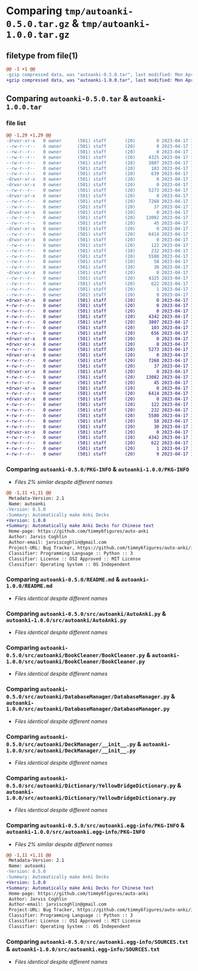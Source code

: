 # Comparing `tmp/autoanki-0.5.0.tar.gz` & `tmp/autoanki-1.0.0.tar.gz`

## filetype from file(1)

```diff
@@ -1 +1 @@
-gzip compressed data, was "autoanki-0.5.0.tar", last modified: Mon Apr 17 18:25:45 2023, max compression
+gzip compressed data, was "autoanki-1.0.0.tar", last modified: Mon Apr 17 18:38:49 2023, max compression
```

## Comparing `autoanki-0.5.0.tar` & `autoanki-1.0.0.tar`

### file list

```diff
@@ -1,29 +1,29 @@
-drwxr-xr-x   0 owner      (501) staff       (20)        0 2023-04-17 18:25:45.328809 autoanki-0.5.0/
--rw-r--r--   0 owner      (501) staff       (20)        0 2023-04-17 16:36:34.000000 autoanki-0.5.0/LICENSE.txt
--rw-r--r--   0 owner      (501) staff       (20)        0 2023-04-17 16:36:34.000000 autoanki-0.5.0/MANIFEST.in
--rw-r--r--   0 owner      (501) staff       (20)     4325 2023-04-17 18:25:45.328884 autoanki-0.5.0/PKG-INFO
--rw-r--r--   0 owner      (501) staff       (20)     3807 2023-04-17 18:17:51.000000 autoanki-0.5.0/README.md
--rw-r--r--   0 owner      (501) staff       (20)      103 2023-04-17 17:58:47.000000 autoanki-0.5.0/pyproject.toml
--rw-r--r--   0 owner      (501) staff       (20)      639 2023-04-17 18:25:45.329153 autoanki-0.5.0/setup.cfg
-drwxr-xr-x   0 owner      (501) staff       (20)        0 2023-04-17 18:25:45.323450 autoanki-0.5.0/src/
-drwxr-xr-x   0 owner      (501) staff       (20)        0 2023-04-17 18:25:45.324921 autoanki-0.5.0/src/autoanki/
--rw-r--r--   0 owner      (501) staff       (20)     5273 2023-04-17 18:14:09.000000 autoanki-0.5.0/src/autoanki/AutoAnki.py
-drwxr-xr-x   0 owner      (501) staff       (20)        0 2023-04-17 18:25:45.326418 autoanki-0.5.0/src/autoanki/BookCleaner/
--rw-r--r--   0 owner      (501) staff       (20)     7268 2023-04-17 17:53:21.000000 autoanki-0.5.0/src/autoanki/BookCleaner/BookCleaner.py
--rw-r--r--   0 owner      (501) staff       (20)       37 2023-04-17 16:36:34.000000 autoanki-0.5.0/src/autoanki/BookCleaner/__init__.py
-drwxr-xr-x   0 owner      (501) staff       (20)        0 2023-04-17 18:25:45.327129 autoanki-0.5.0/src/autoanki/DatabaseManager/
--rw-r--r--   0 owner      (501) staff       (20)    13082 2023-04-17 17:53:21.000000 autoanki-0.5.0/src/autoanki/DatabaseManager/DatabaseManager.py
--rw-r--r--   0 owner      (501) staff       (20)       45 2023-04-17 16:36:34.000000 autoanki-0.5.0/src/autoanki/DatabaseManager/__init__.py
-drwxr-xr-x   0 owner      (501) staff       (20)        0 2023-04-17 18:25:45.327439 autoanki-0.5.0/src/autoanki/DeckManager/
--rw-r--r--   0 owner      (501) staff       (20)     6414 2023-04-17 18:17:51.000000 autoanki-0.5.0/src/autoanki/DeckManager/__init__.py
-drwxr-xr-x   0 owner      (501) staff       (20)        0 2023-04-17 18:25:45.328578 autoanki-0.5.0/src/autoanki/Dictionary/
--rw-r--r--   0 owner      (501) staff       (20)      122 2023-04-17 18:22:48.000000 autoanki-0.5.0/src/autoanki/Dictionary/CC-CEDictionary.py
--rw-r--r--   0 owner      (501) staff       (20)      232 2023-04-17 16:36:34.000000 autoanki-0.5.0/src/autoanki/Dictionary/Dictionary.py
--rw-r--r--   0 owner      (501) staff       (20)     5580 2023-04-17 17:53:21.000000 autoanki-0.5.0/src/autoanki/Dictionary/YellowBridgeDictionary.py
--rw-r--r--   0 owner      (501) staff       (20)       58 2023-04-17 18:23:02.000000 autoanki-0.5.0/src/autoanki/Dictionary/__init__.py
--rw-r--r--   0 owner      (501) staff       (20)       30 2023-04-17 17:57:08.000000 autoanki-0.5.0/src/autoanki/__init__.py
-drwxr-xr-x   0 owner      (501) staff       (20)        0 2023-04-17 18:25:45.325953 autoanki-0.5.0/src/autoanki.egg-info/
--rw-r--r--   0 owner      (501) staff       (20)     4325 2023-04-17 18:25:45.000000 autoanki-0.5.0/src/autoanki.egg-info/PKG-INFO
--rw-r--r--   0 owner      (501) staff       (20)      622 2023-04-17 18:25:45.000000 autoanki-0.5.0/src/autoanki.egg-info/SOURCES.txt
--rw-r--r--   0 owner      (501) staff       (20)        1 2023-04-17 18:25:45.000000 autoanki-0.5.0/src/autoanki.egg-info/dependency_links.txt
--rw-r--r--   0 owner      (501) staff       (20)        9 2023-04-17 18:25:45.000000 autoanki-0.5.0/src/autoanki.egg-info/top_level.txt
+drwxr-xr-x   0 owner      (501) staff       (20)        0 2023-04-17 18:38:49.538785 autoanki-1.0.0/
+-rw-r--r--   0 owner      (501) staff       (20)        0 2023-04-17 16:36:34.000000 autoanki-1.0.0/LICENSE.txt
+-rw-r--r--   0 owner      (501) staff       (20)        0 2023-04-17 16:36:34.000000 autoanki-1.0.0/MANIFEST.in
+-rw-r--r--   0 owner      (501) staff       (20)     4342 2023-04-17 18:38:49.538848 autoanki-1.0.0/PKG-INFO
+-rw-r--r--   0 owner      (501) staff       (20)     3807 2023-04-17 18:17:51.000000 autoanki-1.0.0/README.md
+-rw-r--r--   0 owner      (501) staff       (20)      103 2023-04-17 17:58:47.000000 autoanki-1.0.0/pyproject.toml
+-rw-r--r--   0 owner      (501) staff       (20)      656 2023-04-17 18:38:49.539113 autoanki-1.0.0/setup.cfg
+drwxr-xr-x   0 owner      (501) staff       (20)        0 2023-04-17 18:38:49.533922 autoanki-1.0.0/src/
+drwxr-xr-x   0 owner      (501) staff       (20)        0 2023-04-17 18:38:49.535318 autoanki-1.0.0/src/autoanki/
+-rw-r--r--   0 owner      (501) staff       (20)     5273 2023-04-17 18:14:09.000000 autoanki-1.0.0/src/autoanki/AutoAnki.py
+drwxr-xr-x   0 owner      (501) staff       (20)        0 2023-04-17 18:38:49.536635 autoanki-1.0.0/src/autoanki/BookCleaner/
+-rw-r--r--   0 owner      (501) staff       (20)     7268 2023-04-17 17:53:21.000000 autoanki-1.0.0/src/autoanki/BookCleaner/BookCleaner.py
+-rw-r--r--   0 owner      (501) staff       (20)       37 2023-04-17 16:36:34.000000 autoanki-1.0.0/src/autoanki/BookCleaner/__init__.py
+drwxr-xr-x   0 owner      (501) staff       (20)        0 2023-04-17 18:38:49.537164 autoanki-1.0.0/src/autoanki/DatabaseManager/
+-rw-r--r--   0 owner      (501) staff       (20)    13082 2023-04-17 17:53:21.000000 autoanki-1.0.0/src/autoanki/DatabaseManager/DatabaseManager.py
+-rw-r--r--   0 owner      (501) staff       (20)       45 2023-04-17 16:36:34.000000 autoanki-1.0.0/src/autoanki/DatabaseManager/__init__.py
+drwxr-xr-x   0 owner      (501) staff       (20)        0 2023-04-17 18:38:49.537427 autoanki-1.0.0/src/autoanki/DeckManager/
+-rw-r--r--   0 owner      (501) staff       (20)     6414 2023-04-17 18:17:51.000000 autoanki-1.0.0/src/autoanki/DeckManager/__init__.py
+drwxr-xr-x   0 owner      (501) staff       (20)        0 2023-04-17 18:38:49.538522 autoanki-1.0.0/src/autoanki/Dictionary/
+-rw-r--r--   0 owner      (501) staff       (20)      122 2023-04-17 18:22:48.000000 autoanki-1.0.0/src/autoanki/Dictionary/CC-CEDictionary.py
+-rw-r--r--   0 owner      (501) staff       (20)      232 2023-04-17 16:36:34.000000 autoanki-1.0.0/src/autoanki/Dictionary/Dictionary.py
+-rw-r--r--   0 owner      (501) staff       (20)     5580 2023-04-17 17:53:21.000000 autoanki-1.0.0/src/autoanki/Dictionary/YellowBridgeDictionary.py
+-rw-r--r--   0 owner      (501) staff       (20)       58 2023-04-17 18:23:02.000000 autoanki-1.0.0/src/autoanki/Dictionary/__init__.py
+-rw-r--r--   0 owner      (501) staff       (20)       30 2023-04-17 17:57:08.000000 autoanki-1.0.0/src/autoanki/__init__.py
+drwxr-xr-x   0 owner      (501) staff       (20)        0 2023-04-17 18:38:49.536246 autoanki-1.0.0/src/autoanki.egg-info/
+-rw-r--r--   0 owner      (501) staff       (20)     4342 2023-04-17 18:38:49.000000 autoanki-1.0.0/src/autoanki.egg-info/PKG-INFO
+-rw-r--r--   0 owner      (501) staff       (20)      622 2023-04-17 18:38:49.000000 autoanki-1.0.0/src/autoanki.egg-info/SOURCES.txt
+-rw-r--r--   0 owner      (501) staff       (20)        1 2023-04-17 18:38:49.000000 autoanki-1.0.0/src/autoanki.egg-info/dependency_links.txt
+-rw-r--r--   0 owner      (501) staff       (20)        9 2023-04-17 18:38:49.000000 autoanki-1.0.0/src/autoanki.egg-info/top_level.txt
```

### Comparing `autoanki-0.5.0/PKG-INFO` & `autoanki-1.0.0/PKG-INFO`

 * *Files 2% similar despite different names*

```diff
@@ -1,11 +1,11 @@
 Metadata-Version: 2.1
 Name: autoanki
-Version: 0.5.0
-Summary: Automatically make Anki Decks
+Version: 1.0.0
+Summary: Automatically make Anki Decks for Chinese text
 Home-page: https://github.com/timmy6figures/auto-anki
 Author: Jarvis Coghlin
 Author-email: jarviscoghlin@gmail.com
 Project-URL: Bug Tracker, https://github.com/timmy6figures/auto-anki/issues
 Classifier: Programming Language :: Python :: 3
 Classifier: License :: OSI Approved :: MIT License
 Classifier: Operating System :: OS Independent
```

### Comparing `autoanki-0.5.0/README.md` & `autoanki-1.0.0/README.md`

 * *Files identical despite different names*

### Comparing `autoanki-0.5.0/src/autoanki/AutoAnki.py` & `autoanki-1.0.0/src/autoanki/AutoAnki.py`

 * *Files identical despite different names*

### Comparing `autoanki-0.5.0/src/autoanki/BookCleaner/BookCleaner.py` & `autoanki-1.0.0/src/autoanki/BookCleaner/BookCleaner.py`

 * *Files identical despite different names*

### Comparing `autoanki-0.5.0/src/autoanki/DatabaseManager/DatabaseManager.py` & `autoanki-1.0.0/src/autoanki/DatabaseManager/DatabaseManager.py`

 * *Files identical despite different names*

### Comparing `autoanki-0.5.0/src/autoanki/DeckManager/__init__.py` & `autoanki-1.0.0/src/autoanki/DeckManager/__init__.py`

 * *Files identical despite different names*

### Comparing `autoanki-0.5.0/src/autoanki/Dictionary/YellowBridgeDictionary.py` & `autoanki-1.0.0/src/autoanki/Dictionary/YellowBridgeDictionary.py`

 * *Files identical despite different names*

### Comparing `autoanki-0.5.0/src/autoanki.egg-info/PKG-INFO` & `autoanki-1.0.0/src/autoanki.egg-info/PKG-INFO`

 * *Files 2% similar despite different names*

```diff
@@ -1,11 +1,11 @@
 Metadata-Version: 2.1
 Name: autoanki
-Version: 0.5.0
-Summary: Automatically make Anki Decks
+Version: 1.0.0
+Summary: Automatically make Anki Decks for Chinese text
 Home-page: https://github.com/timmy6figures/auto-anki
 Author: Jarvis Coghlin
 Author-email: jarviscoghlin@gmail.com
 Project-URL: Bug Tracker, https://github.com/timmy6figures/auto-anki/issues
 Classifier: Programming Language :: Python :: 3
 Classifier: License :: OSI Approved :: MIT License
 Classifier: Operating System :: OS Independent
```

### Comparing `autoanki-0.5.0/src/autoanki.egg-info/SOURCES.txt` & `autoanki-1.0.0/src/autoanki.egg-info/SOURCES.txt`

 * *Files identical despite different names*

